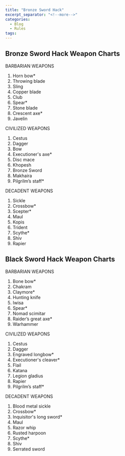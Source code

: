 ```yaml
---
title: "Bronze Sword Hack"
excerpt_separator: "<!--more-->"
categories:
  - Blog
  - Rules
tags:
---
```


## Bronze Sword Hack Weapon Charts

BARBARIAN WEAPONS
1. Horn bow*
2. Throwing blade
3. Sling
4. Copper blade
5. Club
6. Spear*
7. Stone blade
8. Crescent axe*
9. Javelin

CIVILIZED WEAPONS
1. Cestus
2. Dagger
3. Bow
4. Executioner's axe*
5. Disc mace
6. Khopesh
7. Bronze Sword
8. Makhaira
9. Pilgrilm’s staff*

DECADENT WEAPONS
1. Sickle
2. Crossbow*
3. Scepter*
4. Maul
5. Kopis
6. Trident
7. Scythe*
8. Shiv
9. Rapier

## Black Sword Hack Weapon Charts

BARBARIAN WEAPONS
1. Bone bow*
2. Chakram
3. Claymore*
4. Hunting knife
5. Iwisa
6. Spear*
7. Nomad scimitar
8. Raider’s great axe*
9. Warhammer

CIVILIZED WEAPONS
1. Cestus
2. Dagger
3. Engraved longbow*
4. Executioner's cleaver*
5. Flail
6. Katana
7. Legion gladius
8. Rapier
9. Pilgrilm’s staff*

DECADENT WEAPONS
1. Blood metal sickle
2. Crossbow*
3. Inquisitor's long sword*
4. Maul
5. Razor whip
6. Rusted harpoon
7. Scythe*
8. Shiv
9. Serrated sword

<!--more-->

